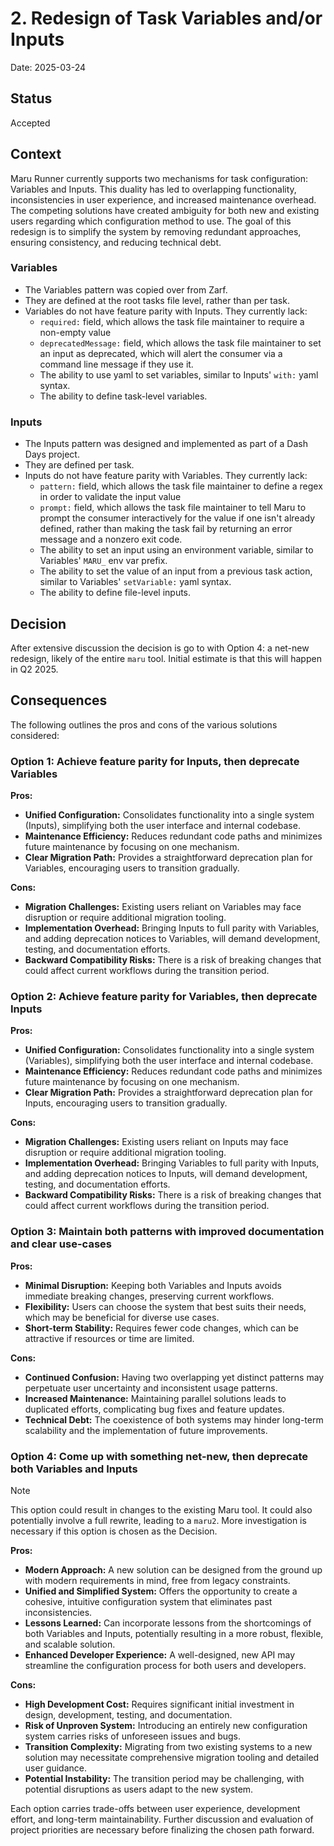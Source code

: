 # 2. Redesign of Task Variables and/or Inputs

Date: 2025-03-24

## Status

Accepted

## Context

Maru Runner currently supports two mechanisms for task configuration: Variables and Inputs. This duality has led to overlapping functionality, inconsistencies in user experience, and increased maintenance overhead. The competing solutions have created ambiguity for both new and existing users regarding which configuration method to use. The goal of this redesign is to simplify the system by removing redundant approaches, ensuring consistency, and reducing technical debt.

### Variables

- The Variables pattern was copied over from Zarf.
- They are defined at the root tasks file level, rather than per task.
- Variables do not have feature parity with Inputs. They currently lack:
    - `required:` field, which allows the task file maintainer to require a non-empty value
    - `deprecatedMessage:` field, which allows the task file maintainer to set an input as deprecated, which will alert the consumer via a command line message if they use it.
    - The ability to use yaml to set variables, similar to Inputs' `with:` yaml syntax.
    - The ability to define task-level variables.

### Inputs

- The Inputs pattern was designed and implemented as part of a Dash Days project.
- They are defined per task.
- Inputs do not have feature parity with Variables. They currently lack:
    - `pattern:` field, which allows the task file maintainer to define a regex in order to validate the input value
    - `prompt:` field, which allows the task file maintainer to tell Maru to prompt the consumer interactively for the value if one isn't already defined, rather than making the task fail by returning an error message and a nonzero exit code.
    - The ability to set an input using an environment variable, similar to Variables' `MARU_` env var prefix.
    - The ability to set the value of an input from a previous task action, similar to Variables' `setVariable:` yaml syntax.
    - The ability to define file-level inputs.

## Decision

After extensive discussion the decision is go to with Option 4: a net-new redesign, likely of the entire `maru` tool. Initial estimate is that this will happen in Q2 2025.

## Consequences

The following outlines the pros and cons of the various solutions considered:

### Option 1: Achieve feature parity for Inputs, then deprecate Variables

**Pros:**
- **Unified Configuration:** Consolidates functionality into a single system (Inputs), simplifying both the user interface and internal codebase.
- **Maintenance Efficiency:** Reduces redundant code paths and minimizes future maintenance by focusing on one mechanism.
- **Clear Migration Path:** Provides a straightforward deprecation plan for Variables, encouraging users to transition gradually.

**Cons:**
- **Migration Challenges:** Existing users reliant on Variables may face disruption or require additional migration tooling.
- **Implementation Overhead:** Bringing Inputs to full parity with Variables, and adding deprecation notices to Variables, will demand development, testing, and documentation efforts.
- **Backward Compatibility Risks:** There is a risk of breaking changes that could affect current workflows during the transition period.

### Option 2: Achieve feature parity for Variables, then deprecate Inputs

**Pros:**
- **Unified Configuration:** Consolidates functionality into a single system (Variables), simplifying both the user interface and internal codebase.
- **Maintenance Efficiency:** Reduces redundant code paths and minimizes future maintenance by focusing on one mechanism.
- **Clear Migration Path:** Provides a straightforward deprecation plan for Inputs, encouraging users to transition gradually.

**Cons:**
- **Migration Challenges:** Existing users reliant on Inputs may face disruption or require additional migration tooling.
- **Implementation Overhead:** Bringing Variables to full parity with Inputs, and adding deprecation notices to Inputs, will demand development, testing, and documentation efforts.
- **Backward Compatibility Risks:** There is a risk of breaking changes that could affect current workflows during the transition period.


### Option 3: Maintain both patterns with improved documentation and clear use-cases

**Pros:**
- **Minimal Disruption:** Keeping both Variables and Inputs avoids immediate breaking changes, preserving current workflows.
- **Flexibility:** Users can choose the system that best suits their needs, which may be beneficial for diverse use cases.
- **Short-term Stability:** Requires fewer code changes, which can be attractive if resources or time are limited.

**Cons:**
- **Continued Confusion:** Having two overlapping yet distinct patterns may perpetuate user uncertainty and inconsistent usage patterns.
- **Increased Maintenance:** Maintaining parallel solutions leads to duplicated efforts, complicating bug fixes and feature updates.
- **Technical Debt:** The coexistence of both systems may hinder long-term scalability and the implementation of future improvements.

### Option 4: Come up with something net-new, then deprecate both Variables and Inputs

> [!NOTE]
> This option could result in changes to the existing Maru tool. It could also potentially involve a full rewrite, leading to a `maru2`. More investigation is necessary if this option is chosen as the Decision.

**Pros:**
- **Modern Approach:** A new solution can be designed from the ground up with modern requirements in mind, free from legacy constraints.
- **Unified and Simplified System:** Offers the opportunity to create a cohesive, intuitive configuration system that eliminates past inconsistencies.
- **Lessons Learned:** Can incorporate lessons from the shortcomings of both Variables and Inputs, potentially resulting in a more robust, flexible, and scalable solution.
- **Enhanced Developer Experience:** A well-designed, new API may streamline the configuration process for both users and developers.

**Cons:**
- **High Development Cost:** Requires significant initial investment in design, development, testing, and documentation.
- **Risk of Unproven System:** Introducing an entirely new configuration system carries risks of unforeseen issues and bugs.
- **Transition Complexity:** Migrating from two existing systems to a new solution may necessitate comprehensive migration tooling and detailed user guidance.
- **Potential Instability:** The transition period may be challenging, with potential disruptions as users adapt to the new system.

Each option carries trade-offs between user experience, development effort, and long-term maintainability. Further discussion and evaluation of project priorities are necessary before finalizing the chosen path forward.

